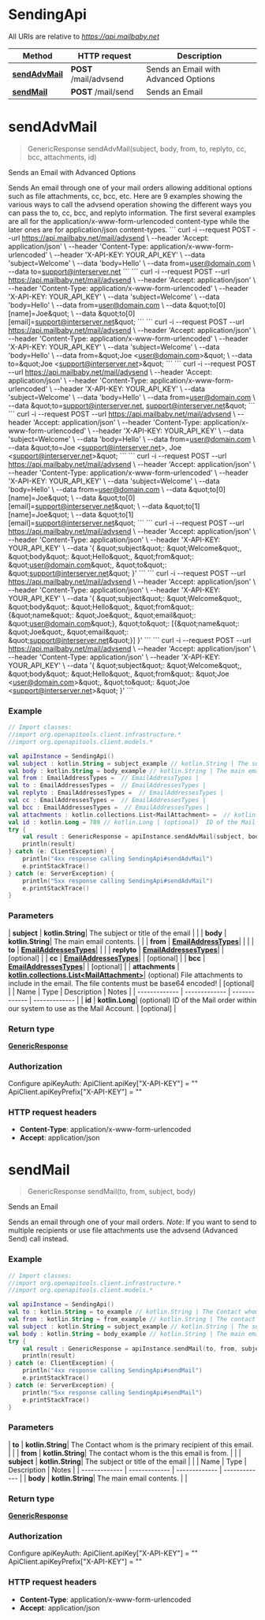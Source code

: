 # SendingApi

All URIs are relative to *https://api.mailbaby.net*

| Method | HTTP request | Description |
| ------------- | ------------- | ------------- |
| [**sendAdvMail**](SendingApi.md#sendAdvMail) | **POST** /mail/advsend | Sends an Email with Advanced Options |
| [**sendMail**](SendingApi.md#sendMail) | **POST** /mail/send | Sends an Email |


<a id="sendAdvMail"></a>
# **sendAdvMail**
> GenericResponse sendAdvMail(subject, body, from, to, replyto, cc, bcc, attachments, id)

Sends an Email with Advanced Options

Sends An email through one of your mail orders allowing additional options such as file attachments, cc, bcc, etc.  Here are 9 examples showing the various ways to call the advsend operation showing the different ways you can pass the to, cc, bcc, and replyto information. The first several examples are all for the application/x-www-form-urlencoded content-type while the later ones are for application/json content-types.  &#x60;&#x60;&#x60; curl -i --request POST --url https://api.mailbaby.net/mail/advsend \\ --header &#39;Accept: application/json&#39; \\ --header &#39;Content-Type: application/x-www-form-urlencoded&#39; \\ --header &#39;X-API-KEY: YOUR_API_KEY&#39; \\ --data &#39;subject&#x3D;Welcome&#39; \\ --data &#39;body&#x3D;Hello&#39; \\ --data from&#x3D;user@domain.com \\ --data to&#x3D;support@interserver.net &#x60;&#x60;&#x60;  &#x60;&#x60;&#x60; curl -i --request POST --url https://api.mailbaby.net/mail/advsend \\ --header &#39;Accept: application/json&#39; \\ --header &#39;Content-Type: application/x-www-form-urlencoded&#39; \\ --header &#39;X-API-KEY: YOUR_API_KEY&#39; \\ --data &#39;subject&#x3D;Welcome&#39; \\ --data &#39;body&#x3D;Hello&#39; \\ --data from&#x3D;user@domain.com \\ --data \&quot;to[0][name]&#x3D;Joe\&quot; \\ --data \&quot;to[0][email]&#x3D;support@interserver.net\&quot; &#x60;&#x60;&#x60;  &#x60;&#x60;&#x60; curl -i --request POST --url https://api.mailbaby.net/mail/advsend \\ --header &#39;Accept: application/json&#39; \\ --header &#39;Content-Type: application/x-www-form-urlencoded&#39; \\ --header &#39;X-API-KEY: YOUR_API_KEY&#39; \\ --data &#39;subject&#x3D;Welcome&#39; \\ --data &#39;body&#x3D;Hello&#39; \\ --data from&#x3D;\&quot;Joe &lt;user@domain.com&gt;\&quot; \\ --data to&#x3D;\&quot;Joe &lt;support@interserver.net&gt;\&quot; &#x60;&#x60;&#x60;  &#x60;&#x60;&#x60; curl -i --request POST --url https://api.mailbaby.net/mail/advsend \\ --header &#39;Accept: application/json&#39; \\ --header &#39;Content-Type: application/x-www-form-urlencoded&#39; \\ --header &#39;X-API-KEY: YOUR_API_KEY&#39; \\ --data &#39;subject&#x3D;Welcome&#39; \\ --data &#39;body&#x3D;Hello&#39; \\ --data from&#x3D;user@domain.com \\ --data \&quot;to&#x3D;support@interserver.net, support@interserver.net\&quot; &#x60;&#x60;&#x60;  &#x60;&#x60;&#x60; curl -i --request POST --url https://api.mailbaby.net/mail/advsend \\ --header &#39;Accept: application/json&#39; \\ --header &#39;Content-Type: application/x-www-form-urlencoded&#39; \\ --header &#39;X-API-KEY: YOUR_API_KEY&#39; \\ --data &#39;subject&#x3D;Welcome&#39; \\ --data &#39;body&#x3D;Hello&#39; \\ --data from&#x3D;user@domain.com \\ --data \&quot;to&#x3D;Joe &lt;support@interserver.net&gt;, Joe &lt;support@interserver.net&gt;\&quot; &#x60;&#x60;&#x60;  &#x60;&#x60;&#x60; curl -i --request POST --url https://api.mailbaby.net/mail/advsend \\ --header &#39;Accept: application/json&#39; \\ --header &#39;Content-Type: application/x-www-form-urlencoded&#39; \\ --header &#39;X-API-KEY: YOUR_API_KEY&#39; \\ --data &#39;subject&#x3D;Welcome&#39; \\ --data &#39;body&#x3D;Hello&#39; \\ --data from&#x3D;user@domain.com \\ --data \&quot;to[0][name]&#x3D;Joe\&quot; \\ --data \&quot;to[0][email]&#x3D;support@interserver.net\&quot; \\ --data \&quot;to[1][name]&#x3D;Joe\&quot; \\ --data \&quot;to[1][email]&#x3D;support@interserver.net\&quot; &#x60;&#x60;&#x60;  &#x60;&#x60;&#x60; curl -i --request POST --url https://api.mailbaby.net/mail/advsend \\ --header &#39;Accept: application/json&#39; \\ --header &#39;Content-Type: application/json&#39; \\ --header &#39;X-API-KEY: YOUR_API_KEY&#39; \\ --data &#39;{ \&quot;subject\&quot;: \&quot;Welcome\&quot;, \&quot;body\&quot;: \&quot;Hello\&quot;, \&quot;from\&quot;: \&quot;user@domain.com\&quot;, \&quot;to\&quot;: \&quot;support@interserver.net\&quot; }&#39; &#x60;&#x60;&#x60;  &#x60;&#x60;&#x60; curl -i --request POST --url https://api.mailbaby.net/mail/advsend \\ --header &#39;Accept: application/json&#39; \\ --header &#39;Content-Type: application/json&#39; \\ --header &#39;X-API-KEY: YOUR_API_KEY&#39; \\ --data &#39;{ \&quot;subject\&quot;: \&quot;Welcome\&quot;, \&quot;body\&quot;: \&quot;Hello\&quot;, \&quot;from\&quot;: {\&quot;name\&quot;: \&quot;Joe\&quot;, \&quot;email\&quot;: \&quot;user@domain.com\&quot;}, \&quot;to\&quot;: [{\&quot;name\&quot;: \&quot;Joe\&quot;, \&quot;email\&quot;: \&quot;support@interserver.net\&quot;}] }&#39; &#x60;&#x60;&#x60;  &#x60;&#x60;&#x60; curl -i --request POST --url https://api.mailbaby.net/mail/advsend \\ --header &#39;Accept: application/json&#39; \\ --header &#39;Content-Type: application/json&#39; \\ --header &#39;X-API-KEY: YOUR_API_KEY&#39; \\ --data &#39;{ \&quot;subject\&quot;: \&quot;Welcome\&quot;, \&quot;body\&quot;: \&quot;Hello\&quot;, \&quot;from\&quot;: \&quot;Joe &lt;user@domain.com&gt;\&quot;, \&quot;to\&quot;: \&quot;Joe &lt;support@interserver.net&gt;\&quot; }&#39; &#x60;&#x60;&#x60; 

### Example
```kotlin
// Import classes:
//import org.openapitools.client.infrastructure.*
//import org.openapitools.client.models.*

val apiInstance = SendingApi()
val subject : kotlin.String = subject_example // kotlin.String | The subject or title of the email
val body : kotlin.String = body_example // kotlin.String | The main email contents.
val from : EmailAddressTypes =  // EmailAddressTypes | 
val to : EmailAddressesTypes =  // EmailAddressesTypes | 
val replyto : EmailAddressesTypes =  // EmailAddressesTypes | 
val cc : EmailAddressesTypes =  // EmailAddressesTypes | 
val bcc : EmailAddressesTypes =  // EmailAddressesTypes | 
val attachments : kotlin.collections.List<MailAttachment> =  // kotlin.collections.List<MailAttachment> | (optional) File attachments to include in the email.  The file contents must be base64 encoded!
val id : kotlin.Long = 789 // kotlin.Long | (optional)  ID of the Mail order within our system to use as the Mail Account.
try {
    val result : GenericResponse = apiInstance.sendAdvMail(subject, body, from, to, replyto, cc, bcc, attachments, id)
    println(result)
} catch (e: ClientException) {
    println("4xx response calling SendingApi#sendAdvMail")
    e.printStackTrace()
} catch (e: ServerException) {
    println("5xx response calling SendingApi#sendAdvMail")
    e.printStackTrace()
}
```

### Parameters
| **subject** | **kotlin.String**| The subject or title of the email | |
| **body** | **kotlin.String**| The main email contents. | |
| **from** | [**EmailAddressTypes**](EmailAddressTypes.md)|  | |
| **to** | [**EmailAddressesTypes**](EmailAddressesTypes.md)|  | |
| **replyto** | [**EmailAddressesTypes**](EmailAddressesTypes.md)|  | [optional] |
| **cc** | [**EmailAddressesTypes**](EmailAddressesTypes.md)|  | [optional] |
| **bcc** | [**EmailAddressesTypes**](EmailAddressesTypes.md)|  | [optional] |
| **attachments** | [**kotlin.collections.List&lt;MailAttachment&gt;**](MailAttachment.md)| (optional) File attachments to include in the email.  The file contents must be base64 encoded! | [optional] |
| Name | Type | Description  | Notes |
| ------------- | ------------- | ------------- | ------------- |
| **id** | **kotlin.Long**| (optional)  ID of the Mail order within our system to use as the Mail Account. | [optional] |

### Return type

[**GenericResponse**](GenericResponse.md)

### Authorization


Configure apiKeyAuth:
    ApiClient.apiKey["X-API-KEY"] = ""
    ApiClient.apiKeyPrefix["X-API-KEY"] = ""

### HTTP request headers

 - **Content-Type**: application/x-www-form-urlencoded
 - **Accept**: application/json

<a id="sendMail"></a>
# **sendMail**
> GenericResponse sendMail(to, from, subject, body)

Sends an Email

Sends an email through one of your mail orders.  *Note*: If you want to send to multiple recipients or use file attachments use the advsend (Advanced Send) call instead. 

### Example
```kotlin
// Import classes:
//import org.openapitools.client.infrastructure.*
//import org.openapitools.client.models.*

val apiInstance = SendingApi()
val to : kotlin.String = to_example // kotlin.String | The Contact whom is the primary recipient of this email.
val from : kotlin.String = from_example // kotlin.String | The contact whom is the this email is from.
val subject : kotlin.String = subject_example // kotlin.String | The subject or title of the email
val body : kotlin.String = body_example // kotlin.String | The main email contents.
try {
    val result : GenericResponse = apiInstance.sendMail(to, from, subject, body)
    println(result)
} catch (e: ClientException) {
    println("4xx response calling SendingApi#sendMail")
    e.printStackTrace()
} catch (e: ServerException) {
    println("5xx response calling SendingApi#sendMail")
    e.printStackTrace()
}
```

### Parameters
| **to** | **kotlin.String**| The Contact whom is the primary recipient of this email. | |
| **from** | **kotlin.String**| The contact whom is the this email is from. | |
| **subject** | **kotlin.String**| The subject or title of the email | |
| Name | Type | Description  | Notes |
| ------------- | ------------- | ------------- | ------------- |
| **body** | **kotlin.String**| The main email contents. | |

### Return type

[**GenericResponse**](GenericResponse.md)

### Authorization


Configure apiKeyAuth:
    ApiClient.apiKey["X-API-KEY"] = ""
    ApiClient.apiKeyPrefix["X-API-KEY"] = ""

### HTTP request headers

 - **Content-Type**: application/x-www-form-urlencoded
 - **Accept**: application/json

